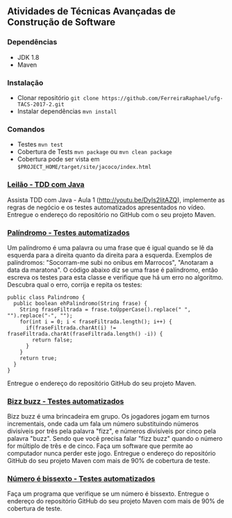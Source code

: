 ## Atividades de Técnicas Avançadas de Construção de Software

### Dependências
- JDK 1.8
- Maven

### Instalação
- Clonar repositório `git clone https://github.com/FerreiraRaphael/ufg-TACS-2017-2.git`
- Instalar dependências `mvn install`

### Comandos
- Testes `mvn test`
- Cobertura de Tests `mvn package` ou `mvn clean package`
 - Cobertura pode ser vista em `$PROJECT_HOME/target/site/jacoco/index.html`

### [Leilão - TDD com Java](https://github.com/FerreiraRaphael/ufg-TACS-2017-2/pull/3)
Assista TDD com Java - Aula 1 (http://youtu.be/Dyls2ljtAZQ), implemente as regras de negócio e os testes automatizados apresentados no vídeo.
Entregue o endereço do repositório no GitHub com o seu projeto Maven.

### [Palíndromo - Testes automatizados](https://github.com/FerreiraRaphael/ufg-TACS-2017-2/pull/4)
Um palíndromo é uma palavra ou uma frase que é igual quando se lê da esquerda para a direita quanto da direita para a esquerda. Exemplos de palíndromos: "Socorram-me subi no onibus em Marrocos", "Anotaram a data da maratona".
O código abaixo diz se uma frase é palíndromo, então escreva os testes para esta classe e verifique que há um erro no algoritmo. Descubra qual o erro, corrija e repita os testes:
```
public class Palindromo {
  public boolean ehPalindromo(String frase) {
    String fraseFiltrada = frase.toUpperCase().replace(" ", "").replace("-", "");
    for(int i = 0; i < fraseFiltrada.length(); i++) {
      if(fraseFiltrada.charAt(i) != fraseFiltrada.charAt(fraseFiltrada.length() -i)) {
        return false;
      }
    }
    return true;
  }
}
```
Entregue o endereço do repositório GitHub do seu projeto Maven.

### [Bizz buzz - Testes automatizados](https://github.com/FerreiraRaphael/ufg-TACS-2017-2/pull/1)

Bizz buzz é uma brincadeira em grupo. Os jogadores jogam em turnos incrementais, onde cada um fala um número substituindo números divisíveis por três pela palavra "fizz", e números divisíveis por cinco pela palavra "buzz". Sendo que você precisa falar "fizz buzz" quando o número for múltiplo de três e de cinco. Faça um software que permite ao computador nunca perder este jogo.
Entregue o endereço do repositório GitHub do seu projeto Maven com mais de 90% de cobertura de teste.

### [Número é bissexto - Testes automatizados](https://github.com/FerreiraRaphael/ufg-TACS-2017-2/pull/2)

Faça um programa que verifique se um número é bissexto.
Entregue o endereço do repositório GitHub do seu projeto Maven com mais de 90% de cobertura de teste.
